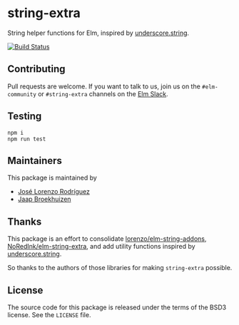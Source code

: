 string-extra
============

String helper functions for Elm, inspired by [underscore.string](http://epeli.github.io/underscore.string/).

[![Build Status](https://travis-ci.org/elm-community/string-extra.svg?branch=master)](https://travis-ci.org/elm-community/string-extra)

Contributing
------------

Pull requests are welcome. If you want to talk to us, join us on the
`#elm-community` or `#string-extra` channels on the [Elm Slack](https://elmlang.slack.com).

Testing
-------

```
npm i
npm run test
```

Maintainers
-----------

This package is maintained by

 - [José Lorenzo Rodríguez](https://github.com/lorenzo)
 - [Jaap Broekhuizen](https://github.com/jaapz)

Thanks
------

This package is an effort to consolidate [lorenzo/elm-string-addons](https://github.com/lorenzo/elm-string-addons),
[NoRedInk/elm-string-extra](https://github.com/NoRedInk/elm-string-extra), and
add utility functions inspired by [underscore.string](http://epeli.github.io/underscore.string/).

So thanks to the authors of those libraries for making `string-extra` possible.

License
-------

The source code for this package is released under the terms of the BSD3
license. See the `LICENSE` file.
